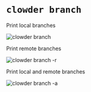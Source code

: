 # `clowder branch`

Print local branches

![clowder branch](https://github.com/JrGoodle/clowder/blob/master/docs/examples/clowder-branch/clowder-branch.png)

Print remote branches

![clowder branch -r](https://github.com/JrGoodle/clowder/blob/master/docs/examples/clowder-branch/clowder-branch-r.png)

Print local and remote branches

![clowder branch -a](https://github.com/JrGoodle/clowder/blob/master/docs/examples/clowder-branch/clowder-branch-a.png)
